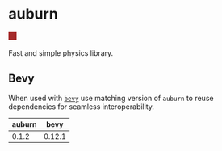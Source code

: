 # auburn

![Auburn Color](auburn.png)

Fast and simple physics library.

## Bevy

When used with [`bevy`](https://github.com/bevyengine/bevy) use matching version of `auburn` to reuse dependencies for seamless interoperability.

| auburn | bevy    |
| ------ | ------- |
| 0.1.2  | 0.12.1  |

